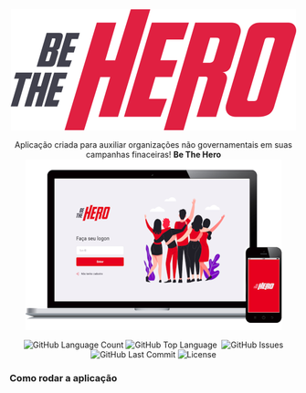 <div align="center">
  <img src=".github/logo.svg"><br>
  <p> Aplicação criada para auxiliar organizações não governamentais em suas campanhas finaceiras! <strong> Be The Hero </strong>
  <img src=".github/be-the-hero.png">
</div>

<p align="center">
  <img alt="GitHub Language Count" src="https://img.shields.io/github/languages/count/AndersonAGodoy/be-the-hero?style=flat-square" />
  <img alt="GitHub Top Language" src="https://img.shields.io/github/languages/top/AndersonAGodoy/be-the-hero?style=flat-square" />
  <img alt="" src="https://img.shields.io/github/repo-size/AndersonAGodoy/be-the-hero?style=flat-square" />
  <img alt="GitHub Issues" src="https://img.shields.io/github/issues/AndersonAGodoy/be-the-hero?style=flat-square" />
  <img alt="GitHub Last Commit" src="https://img.shields.io/github/last-commit/AndersonAGodoy/be-the-hero?style=flat-square" />
  <img alt="License" src="https://img.shields.io/badge/license-MIT-blueviolet?style=flat-square">
</p>

### Como rodar a aplicação

